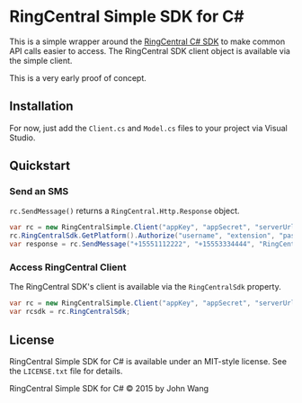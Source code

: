 # RingCentral Simple SDK for C#

This is a simple wrapper around the [RingCentral C# SDK](https://github.com/ringcentral/ringcentral-csharp) to make common API calls easier to access. The RingCentral SDK client object is available via the simple client.

This is a very early proof of concept.

## Installation

For now, just add the `Client.cs` and `Model.cs` files to your project via Visual Studio.

## Quickstart

### Send an SMS

`rc.SendMessage()` returns a `RingCentral.Http.Response` object.

```csharp
var rc = new RingCentralSimple.Client("appKey", "appSecret", "serverUrl");
rc.RingCentralSdk.GetPlatform().Authorize("username", "extension", "password", true);
var response = rc.SendMessage("+15551112222", "+15553334444", "RingCentral SMS via C#");
```

### Access RingCentral Client

The RingCentral SDK's client is available via the `RingCentralSdk` property.

```csharp
var rc = new RingCentralSimple.Client("appKey", "appSecret", "serverUrl");
var rcsdk = rc.RingCentralSdk;
```

## License

RingCentral Simple SDK for C# is available under an MIT-style license. See the `LICENSE.txt` file for details.

RingCentral Simple SDK for C# &copy; 2015 by John Wang